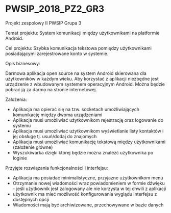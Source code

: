 # PWSIP_2018_PZ2_GR3
Projekt zespolowy II PWSIP Grupa 3

Temat projektu: System komunikacji między użytkownikami na platformie Android.

Cel projektu: Szybka komunikacja tekstowa pomiędzy użytkownikami posiadającymi zarejestrowane konto w systemie.

Opis biznesowy:

Darmowa aplikacja open source na system Android skierowana dla użytkowników w każdym wieku. Aby korzystać z aplikacji niezbędne jest urządzenie z wbudowanym systemem operacyjnym Android. Można będzie pobrać ją za darmo na stronie internetowej.

Założenia:

- Aplikacja ma opierać się na tzw. socketach umożliwiających komunikację między dwoma urządzeniami
- Aplikacja musi umożliwiać użytkownikom rejestrację oraz logowanie do systemu
- Aplikacja musi umożliwiać użytkownikom wyświetlanie listy kontaktów i jej obsługę tj. usuń/dodaj do znajomych
- Aplikacja musi umożliwiać komunikację tekstową między użytkownikami (założenie główne)
- Wyszukiwarka dzięki której będzie można znależć użytkownika po loginie

Przyjęte rozwiązania funkcjonalności i interfejsu:

- Aplikacja ma posiadać minimalistyczne, przyjazne użytkownikom menu
- Otrzymanie nowej wiadomości wraz powiadomieniem w formie dźwięku - jeśli użytkownik jest zalogowany ale nie korzysta w tej chwili z aplikacji
- użytkownik ma mieć możliwość konfigurowania wyglądu interfejsu z dostępnych opcji
- Wiadomości mają być archiwizowane, przechowywane w bazie danych
